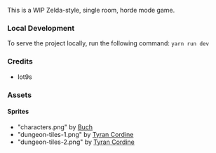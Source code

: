 This is a WIP Zelda-style, single room, horde mode game.

### Local Development
To serve the project locally, run the following command:
`yarn run dev`

### Credits
* lot9s

### Assets
#### Sprites
* "characters.png" by [Buch]()
* "dungeon-tiles-1.png" by [Tyran Cordine]()
* "dungeon-tiles-2.png" by [Tyran Cordine]()
